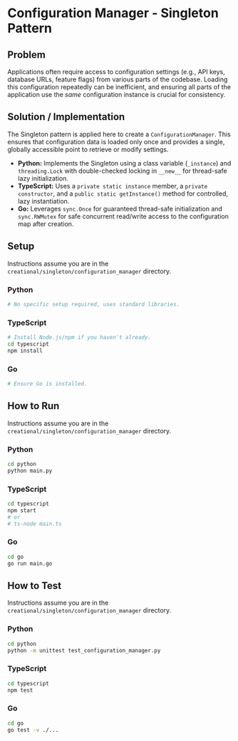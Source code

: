 # Configuration Manager - Singleton Pattern

## Problem

Applications often require access to configuration settings (e.g., API keys, database URLs, feature flags) from various parts of the codebase. Loading this configuration repeatedly can be inefficient, and ensuring all parts of the application use the _same_ configuration instance is crucial for consistency.

## Solution / Implementation

The Singleton pattern is applied here to create a `ConfigurationManager`. This ensures that configuration data is loaded only once and provides a single, globally accessible point to retrieve or modify settings.

- **Python:** Implements the Singleton using a class variable (`_instance`) and `threading.Lock` with double-checked locking in `__new__` for thread-safe lazy initialization.
- **TypeScript:** Uses a `private static instance` member, a `private constructor`, and a `public static getInstance()` method for controlled, lazy instantiation.
- **Go:** Leverages `sync.Once` for guaranteed thread-safe initialization and `sync.RWMutex` for safe concurrent read/write access to the configuration map after creation.

## Setup

Instructions assume you are in the `creational/singleton/configuration_manager` directory.

### Python

```bash
# No specific setup required, uses standard libraries.
```

### TypeScript

```bash
# Install Node.js/npm if you haven't already.
cd typescript
npm install
```

### Go

```bash
# Ensure Go is installed.
```

## How to Run

Instructions assume you are in the `creational/singleton/configuration_manager` directory.

### Python

```bash
cd python
python main.py
```

### TypeScript

```bash
cd typescript
npm start
# or
# ts-node main.ts
```

### Go

```bash
cd go
go run main.go
```

## How to Test

Instructions assume you are in the `creational/singleton/configuration_manager` directory.

### Python

```bash
cd python
python -m unittest test_configuration_manager.py
```

### TypeScript

```bash
cd typescript
npm test
```

### Go

```bash
cd go
go test -v ./...
```
